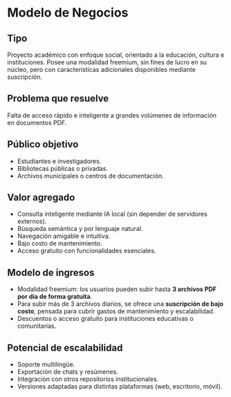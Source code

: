 # Modelo de Negocios

## Tipo
Proyecto académico con enfoque social, orientado a la educación, cultura e instituciones. Posee una modalidad freemium, sin fines de lucro en su núcleo, pero con características adicionales disponibles mediante suscripción.

## Problema que resuelve
Falta de acceso rápido e inteligente a grandes volúmenes de información en documentos PDF.

## Público objetivo
- Estudiantes e investigadores.
- Bibliotecas públicas o privadas.
- Archivos municipales o centros de documentación.

## Valor agregado
- Consulta inteligente mediante IA local (sin depender de servidores externos).
- Búsqueda semántica y por lenguaje natural.
- Navegación amigable e intuitiva.
- Bajo costo de mantenimiento.
- Acceso gratuito con funcionalidades esenciales.

## Modelo de ingresos
- Modalidad freemium: los usuarios pueden subir hasta **3 archivos PDF por día de forma gratuita**.
- Para subir más de 3 archivos diarios, se ofrece una **suscripción de bajo costo**, pensada para cubrir gastos de mantenimiento y escalabilidad.
- Descuentos o acceso gratuito para instituciones educativas o comunitarias.

## Potencial de escalabilidad
- Soporte multilingüe.
- Exportación de chats y resúmenes.
- Integración con otros repositorios institucionales.
- Versiones adaptadas para distintas plataformas (web, escritorio, móvil).
